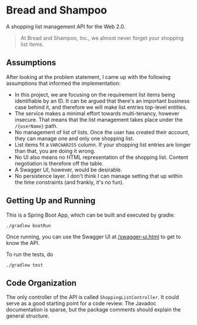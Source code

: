 # Bread and Shampoo

A shopping list management API for the Web 2.0.

> At Bread and Shampoo, Inc., we almost never forget your shopping list items.

## Assumptions

After looking at the problem statement, I came up with the following assumptions that informed the
implementation:

* In this project, we are focusing on the requirement list items being identifiable by an ID. It can
  be argued that there's an important business case behind it, and therefore we will make list
  entries top-level entities.
* The service makes a minimal effort towards multi-tenancy, however insecure. That means that the
  list management takes place under the `/{userName}` path.
* No management of list of lists. Once the user has created their account, they can manage one and
  only one shopping list.
* List items fit a `VARCHAR255` column. If your shopping list entries are longer than that, you are
  doing it wrong.
* No UI also means no HTML representation of the shopping list. Content negotiation is therefore off
  the table.
* A Swagger UI, however, would be desirable.
* No persistence layer. I don't think I can manage setting that up within the time constraints (and
  frankly, it's no fun).

## Getting Up and Running

This is a Spring Boot App, which can be built and executed by gradle:

`./gradlew bootRun`

Once running, you can use the Swagger UI at [/swagger-ui.html][1] to get to know the API.

To run the tests, do

```shell
./gradlew test
```

## Code Organization

The only controller of the API is called `ShoppingListController`. It could serve as a good starting point for a code 
review. The Javadoc documentation is sparse, but the package comments should explain the general structure.

[1]: http://localhost:8080/swagger-ui.html